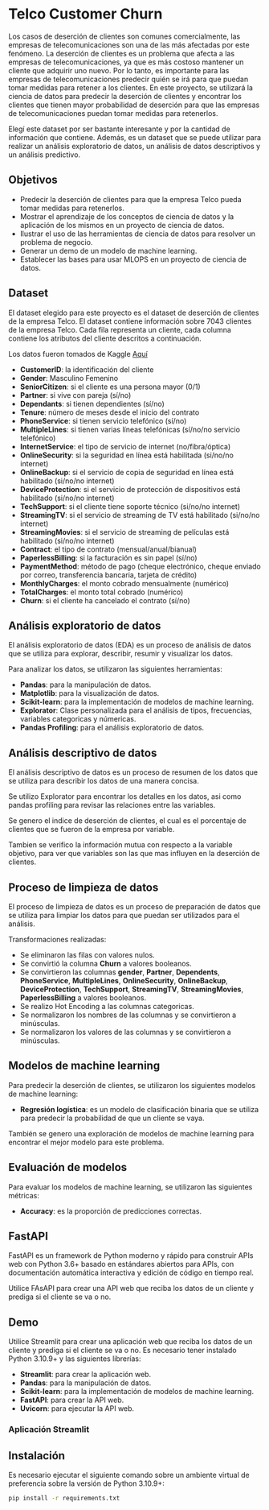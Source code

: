 # Telco Customer Churn

Los casos de deserción de clientes son comunes comercialmente, las empresas de telecomunicaciones son una de las más afectadas por este fenómeno. La deserción de clientes es un problema que afecta a las empresas de telecomunicaciones, ya que es más costoso mantener un cliente que adquirir uno nuevo. Por lo tanto, es importante para las empresas de telecomunicaciones predecir quién se irá para que puedan tomar medidas para retener a los clientes. En este proyecto, se utilizará la ciencia de datos para predecir la deserción de clientes y encontrar los clientes que tienen mayor probabilidad de deserción para que las empresas de telecomunicaciones puedan tomar medidas para retenerlos.

Elegí este dataset por ser bastante interesante y por la cantidad de información que contiene. 
Además, es un dataset que se puede utilizar para realizar un análisis exploratorio de datos, un análisis de datos descriptivos y un análisis predictivo.

## Objetivos

- Predecir la deserción de clientes para que la empresa Telco pueda tomar medidas para retenerlos.
- Mostrar el aprendizaje de los conceptos de ciencia de datos y la aplicación de los mismos en un proyecto de ciencia de datos.
- Ilustrar el uso de las herramientas de ciencia de datos para resolver un problema de negocio.
- Generar un demo de un modelo de machine learning.
- Establecer las bases para usar MLOPS en un proyecto de ciencia de datos.

## Dataset

El dataset elegido para este proyecto es el dataset de deserción de clientes de la empresa Telco. 
El dataset contiene información sobre 7043 clientes de la empresa Telco. 
Cada fila representa un cliente, cada columna contiene los atributos del cliente descritos a continuación.

Los datos fueron tomados de Kaggle [Aquí](https://www.kaggle.com/datasets/blastchar/telco-customer-churn?resource=download)

- **CustomerID**: la identificación del cliente
- **Gender**: Masculino Femenino
- **SeniorCitizen**: si el cliente es una persona mayor (0/1)
- **Partner**: si vive con pareja (sí/no)
- **Dependants**: si tienen dependientes (sí/no)
- **Tenure**: número de meses desde el inicio del contrato
- **PhoneService**: si tienen servicio telefónico (sí/no)
- **MultipleLines**: si tienen varias líneas telefónicas (sí/no/no servicio telefónico)
- **InternetService**: el tipo de servicio de internet (no/fibra/óptica)
- **OnlineSecurity**: si la seguridad en línea está habilitada (si/no/no internet)
- **OnlineBackup**: si el servicio de copia de seguridad en línea está habilitado (si/no/no internet)
- **DeviceProtection**: si el servicio de protección de dispositivos está habilitado (si/no/no internet)
- **TechSupport**: si el cliente tiene soporte técnico (si/no/no internet)
- **StreamingTV**: si el servicio de streaming de TV está habilitado (si/no/no internet)
- **StreamingMovies**: si el servicio de streaming de películas está habilitado (si/no/no internet)
- **Contract**: el tipo de contrato (mensual/anual/bianual)
- **PaperlessBilling**: si la facturación es sin papel (sí/no)
- **PaymentMethod**: método de pago (cheque electrónico, cheque enviado por correo, transferencia bancaria, tarjeta de crédito)
- **MonthlyCharges**: el monto cobrado mensualmente (numérico)
- **TotalCharges**: el monto total cobrado (numérico)
- **Churn**: si el cliente ha cancelado el contrato (sí/no)

## Análisis exploratorio de datos

El análisis exploratorio de datos (EDA) es un proceso de análisis de datos que se utiliza para explorar, describir, resumir y visualizar los datos.

Para analizar los datos, se utilizaron las siguientes herramientas:

- **Pandas**: para la manipulación de datos.
- **Matplotlib**: para la visualización de datos.
- **Scikit-learn**: para la implementación de modelos de machine learning.
- **Explorator**: Clase personalizada para el análisis de tipos, frecuencias, variables categoricas y númericas.
- **Pandas Profiling**: para el análisis exploratorio de datos.

## Análisis descriptivo de datos

El análisis descriptivo de datos es un proceso de resumen de los datos que se utiliza para describir los datos de una manera concisa.

Se utilizo Explorator para encontrar los detalles en los datos, asi como pandas profiling para revisar las relaciones entre las variables.

Se genero el indice de deserción de clientes, el cual es el porcentaje de clientes que se fueron de la empresa por variable.

Tambien se verifico la información mutua con respecto a la variable objetivo, para ver que variables son las que mas influyen en la deserción de clientes.


## Proceso de limpieza de datos

El proceso de limpieza de datos es un proceso de preparación de datos que se utiliza para limpiar los datos para que puedan ser utilizados para el análisis.

Transformaciones realizadas:

- Se eliminaron las filas con valores nulos.
- Se convirtió la columna **Churn** a valores booleanos.
- Se convirtieron las columnas **gender**, **Partner**, **Dependents**, **PhoneService**, **MultipleLines**, **OnlineSecurity**, **OnlineBackup**, **DeviceProtection**, **TechSupport**, **StreamingTV**, **StreamingMovies**, **PaperlessBilling** a valores booleanos.
- Se realizo Hot Encoding a las columnas categoricas.
- Se normalizaron los nombres de las columnas y se convirtieron a minúsculas.
- Se normalizaron los valores de las columnas y se convirtieron a minúsculas.

## Modelos de machine learning

Para predecir la deserción de clientes, se utilizaron los siguientes modelos de machine learning:

- **Regresión logística**: es un modelo de clasificación binaria que se utiliza para predecir la probabilidad de que un cliente se vaya.

También se genero una exploración de modelos de machine learning para encontrar el mejor modelo para este problema.


## Evaluación de modelos

Para evaluar los modelos de machine learning, se utilizaron las siguientes métricas:

- **Accuracy**: es la proporción de predicciones correctas.

## FastAPI

FastAPI es un framework de Python moderno y rápido para construir APIs web con Python 3.6+ basado en estándares abiertos para APIs, con documentación automática interactiva y edición de código en tiempo real.

Utilice FAsAPI para crear una API web que reciba los datos de un cliente y prediga si el cliente se va o no.

## Demo

Utilice Streamlit para crear una aplicación web que reciba los datos de un cliente y prediga si el cliente se va o no.
Es necesario tener instalado Python 3.10.9+ y las siguientes librerías:

- **Streamlit**: para crear la aplicación web.
- **Pandas**: para la manipulación de datos.
- **Scikit-learn**: para la implementación de modelos de machine learning.
- **FastAPI**: para crear la API web.
- **Uvicorn**: para ejecutar la API web.

### Aplicación Streamlit



## Instalación

Es necesario ejecutar el siguiente comando sobre un ambiente virtual de preferencia sobre la versión de Python 3.10.9+:

```bash
pip install -r requirements.txt
```
